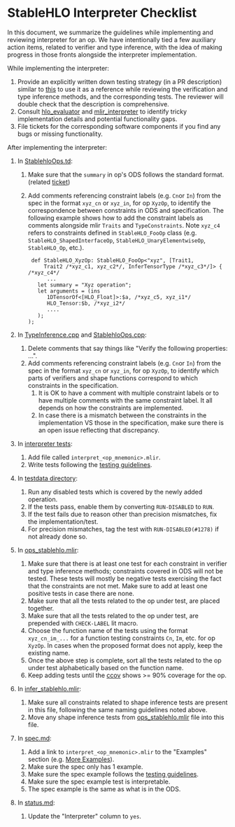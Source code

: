 # StableHLO Interpreter Checklist

In this document, we summarize the guidelines while implementing and reviewing
interpreter for an op. We have intentionally tied a few auxiliary action items,
related to verifier and type inference, with the idea of making progress in
those fronts alongside the interpreter implementation.

While implementing the interpreter:

1. Provide an explicitly written down testing strategy (in a PR description)
   similar to
   [this](https://github.com/openxla/stablehlo/pull/996#issue-1558631158) to use
   it as a reference while reviewing the verification and type inference
   methods, and the corresponding tests. The reviewer will double check that the
   description is comprehensive.
1. Consult
   [hlo_evaluator](https://github.com/tensorflow/tensorflow/blob/master/tensorflow/compiler/xla/hlo/evaluator)
   and
   [mlir_interpreter](https://github.com/tensorflow/tensorflow/tree/master/tensorflow/compiler/xla/mlir_hlo/tools/mlir_interpreter)
   to identify tricky implementation details and potential functionality gaps.
1. File tickets for the corresponding software components if you find any bugs
   or missing functionality.

After implementing the interpreter:

1. In [StablehloOps.td](https://github.com/openxla/stablehlo/blob/main/stablehlo/dialect/StablehloOps.td):
    1. Make sure that the `summary` in op's ODS follows the standard format.
       (related [ticket](https://github.com/openxla/stablehlo/issues/611))
    1. Add comments referencing constraint labels (e.g. `Cn`or `In`) from the
       spec in the format `xyz_cn` or `xyz_in`, for op `XyzOp`, to identify the
       correspondence between constraints in ODS and specification. The
       following example shows how to add the constraint labels as comments
       alongside mlir `Traits` and `TypeConstraints`. Note `xyz_c4` refers to
       constraints defined in `StableHLO_FooOp` class (e.g.
       `StableHLO_ShapedInterfaceOp`, `StableHLO_UnaryElementwiseOp`,
       `StableHLO_Op`, etc.).

       ```td
        def StableHLO_XyzOp: StableHLO_FooOp<"xyz", [Trait1,
            Trait2 /*xyz_c1, xyz_c2*/, InferTensorType /*xyz_c3*/]> { /*xyz_c4*/
             ...
          let summary = "Xyz operation";
          let arguments = (ins
             1DTensorOf<[HLO_Float]>:$a, /*xyz_c5, xyz_i1*/
             HLO_Tensor:$b, /*xyz_i2*/
             ....
          );
       );
       ```

1. In [TypeInference.cpp](https://github.com/openxla/stablehlo/blob/main/stablehlo/dialect/TypeInference.cpp)
   and [StablehloOps.cpp](https://github.com/openxla/stablehlo/blob/main/stablehlo/dialect/StablehloOps.cpp):
    1. Delete comments that say things like "Verify the following properties:
       ...".
    1. Add comments referencing constraint labels (e.g. `Cn`or `In`) from the
       spec in the format `xyz_cn` or `xyz_in`, for op `XyzOp`, to identify
       which parts of verifiers and shape functions correspond to which
       constraints in the specification.
        1. It is OK to have a comment with multiple constraint labels or to have
           multiple comments with the same constraint label. It all depends on
           how the constraints are implemented.
        1. In case there is a mismatch between the constraints in the
           implementation VS those in the specification, make sure there is an
           open issue reflecting that discrepancy.
1. In [interpreter tests](https://github.com/openxla/stablehlo/tree/main/stablehlo/tests):
    1. Add file called `interpret_<op_mnemonic>.mlir`.
    1. Write tests following the [testing guidelines](https://github.com/openxla/stablehlo/blob/main/docs/reference.md#testing-guidelines).
1. In [testdata directory](https://github.com/openxla/stablehlo/tree/main/stablehlo/testdata):
    1. Run any disabled tests which is covered by the newly added operation.
    1. If the tests pass, enable them by converting `RUN-DISABLED` to `RUN`.
    1. If the test fails due to reason other than precision mismatches, fix the
       implementation/test.
    1. For precision mismatches, tag the test with `RUN-DISABLED(#1278)` if not
       already done so.
1. In [ops_stablehlo.mlir](https://github.com/openxla/stablehlo/blob/main/stablehlo/tests/ops_stablehlo.mlir):
    1. Make sure that there is at least one test for each constraint in verifier
       and type inference methods; constraints covered in ODS will not be
       tested. These tests will mostly be negative tests exercising the fact
       that the constraints are not met. Make sure to add at least one positive
       tests in case there are none.
    1. Make sure that all the tests related to the op under test, are placed
       together.
    1. Make sure that all the tests related to the op under test, are
       prepended with `CHECK-LABEL` lit macro.
    1. Choose the function name of the tests using the format
       `xyz_cn_im_...` for a function testing constraints `Cn`, `Im`,
       etc. for op `XyzOp`. In cases when the proposed format does not
       apply, keep the existing name.
    1. Once the above step is complete, sort all the tests related to the op
       under test alphabetically based on the function name.
    1. Keep adding tests until the [ccov](https://github.com/openxla/stablehlo/blob/main/build_tools/github_actions/ci_build_stablehlo_code_coverage.sh)
       shows >= 90% coverage for the op.
1. In [infer_stablehlo.mlir](https://github.com/openxla/stablehlo/blob/main/stablehlo/tests/infer_stablehlo.mlir):
    1. Make sure all constraints related to shape inference tests are present
       in this file, following the same naming guidelines noted above.
    1. Move any shape inference tests from [ops_stablehlo.mlir](https://github.com/openxla/stablehlo/blob/main/stablehlo/tests/ops_stablehlo.mlir)
       file into this file.
1. In [spec.md](link):
    1. Add a link to `interpret_<op_mnemonic>.mlir` to the "Examples" section
       (e.g. [More Examples](https://github.com/openxla/stablehlo/blob/main/docs/spec.md#add)).
    1. Make sure the spec only has 1 example.
    1. Make sure the spec example follows the [testing guidelines](https://github.com/openxla/stablehlo/blob/main/docs/reference.md#testing-guidelines).
    1. Make sure the spec example test is interpretable.
    1. The spec example is the same as what is in the ODS.
1. In [status.md](https://github.com/openxla/stablehlo/blob/main/docs/status.md):
    1. Update the "Interpreter" column to `yes`.

